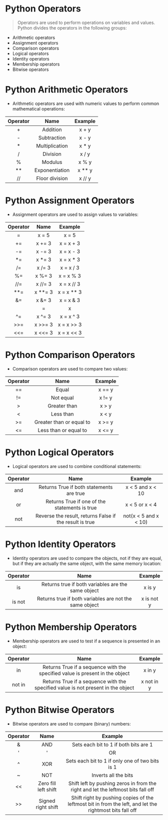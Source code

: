 # Python Operators
> Operators are used to perform operations on variables and values.
> Python divides the operators in the following groups:

* Arithmetic operators
* Assignment operators
* Comparison operators
* Logical operators
* Identity operators
* Membership operators
* Bitwise operators

# Python Arithmetic Operators
* Arithmetic operators are used with numeric values to perform common mathematical operations:

|Operator|	Name|	Example|
|:---:|:---:|:---:|
|+|	Addition|	x + y|
|-|	Subtraction|	x - y|
|*|	Multiplication|	x * y|
|/|	Division|	x / y|
|%|	Modulus|	x % y	|
|**|	Exponentiation|	x ** y|	 
|//|	Floor division|	x // y|

# Python Assignment Operators
* Assignment operators are used to assign values to variables:

|Operator|	Name|	Example|
|:---:|:---:|:---:|
|=	|x = 5	|x = 5	|
|+=	|x += 3	|x = x + 3	|
|-=	|x -= 3	|x = x - 3	|
|*=|	x *= 3	|x = x * 3	|
|/=	|x /= 3	|x = x / 3	|
|%=	|x %= 3	|x = x % 3	|
|//=	|x //= 3|	x = x // 3|
|**=|	x **= 3|	x = x ** 3|
|&=	|x &= 3	|x = x & 3	|
||=|	x |= 3|	x = x | 3	|
|^=|	x ^= 3|	x = x ^ 3|
|>>=|	x >>= 3|	x = x >> 3|
|<<=|	x <<= 3|	x = x << 3|

# Python Comparison Operators
* Comparison operators are used to compare two values:

|Operator|	Name|	Example|
|:---:|:---:|:---:|
|==|	Equal|	x == y|
|!=|	Not equal|	x != y|
|>	|Greater than	|x > y|
|<	|Less than|	x < y|
|>=	|Greater than or equal to|	x >= y	|
|<=	|Less than or equal to	|x <= y|

# Python Logical Operators
* Logical operators are used to combine conditional statements:

|Operator|	Name|	Example|
|:---:|:---:|:---:|
|and |	Returns True if both statements are true	|x < 5 and  x < 10	|
|or	|Returns True if one of the statements is true	|x < 5 or x < 4	|
|not|	Reverse the result, returns False if the result is true	|not(x < 5 and x < 10)|

# Python Identity Operators
* Identity operators are used to compare the objects, not if they are equal, but if they are actually the same object, with the same memory location:

|Operator|	Name|	Example|
|:---:|:---:|:---:|
|is| 	Returns true if both variables are the same object	|x is y	|
|is not|	Returns true if both variables are not the same object	|x is not y|

# Python Membership Operators
* Membership operators are used to test if a sequence is presented in an object:

|Operator|	Name|	Example|
|:---:|:---:|:---:|
|in| 	Returns True if a sequence with the specified value is present in the object	|x in y|
|not in|	Returns True if a sequence with the specified value is not present in the object	|x not in y|


# Python Bitwise Operators
* Bitwise operators are used to compare (binary) numbers:

|Operator|	Name|	Example|
|:---:|:---:|:---:|
|& |	AND	|Sets each bit to 1 if both bits are 1|
|'|'	|OR|	Sets each bit to 1 if one of two bits is 1|
 |^|	XOR	|Sets each bit to 1 if only one of two bits is 1|
|~ |	NOT	|Inverts all the bits|
|<<	|Zero fill left shift	|Shift left by pushing zeros in from the right and let the leftmost bits fall off|
|>>|	Signed right shift|	Shift right by pushing copies of the leftmost bit in from the left, and let the rightmost bits fall off|
